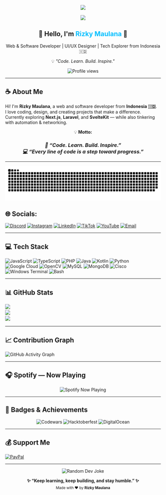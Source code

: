 <p align="center">
  <img src="https://readme-typing-svg.demolab.com?font=Fira+Code&pause=1000&color=00FF41&center=true&vCenter=true&width=500&lines=%3E+Welcome+everyone;I'm+Rizky+Maulana;A+Passionate+Programmer+%26+Builder;Let's+Code+Something+Awesome!">
</p>

<p align="center">
  <img src="https://media.tenor.com/NOYF3f82b_gAAAAC/programmer.gif" width="300"/>
</p>

<h2 align="center">👋 Hello, I'm <span style="color:#00bfff;">Rizky Maulana</span> 👋</h2>
<p align="center">Web & Software Developer | UI/UX Designer | Tech Explorer from Indonesia 🇮🇩</p>
<p align="center">💡 <i>"Code. Learn. Build. Inspire."</i></p>


<!-- 👀 PROFILE VIEWS -->
<p align="center">
  <img src="https://komarev.com/ghpvc/?username=RizkyMaulana-design&label=PROFILE+VIEWS&color=0e7bcc&style=flat-square" alt="Profile views" />
</p>

---

## ☕ About Me

Hi! I'm **Rizky Maulana**, a web and software developer from **Indonesia 🇮🇩**.  
I love coding, design, and creating projects that make a difference.  
Currently exploring **Next.js**, **Laravel**, and **SvelteKit** — while also tinkering with automation & networking.

<div align="center">

💡 **Motto:**  
<h3>
  <em>🌈 “Code. Learn. Build. Inspire.”</em><br>
  <em>💻 “Every line of code is a step toward progress.”</em>
</h3>

</div>

---
<p align="center">
  <img src="https://raw.githubusercontent.com/Platane/snk/output/github-contribution-grid-snake-dark.svg" />
</p>



## 🌐 Socials:
[![Discord](https://img.shields.io/badge/Discord-%237289DA.svg?logo=discord&logoColor=white)](https://discord.gg/2GyTR5hu)
[![Instagram](https://img.shields.io/badge/Instagram-%23E4405F.svg?logo=Instagram&logoColor=white)](https://instagram.com/rizkymaulana270205)
[![LinkedIn](https://img.shields.io/badge/LinkedIn-%230077B5.svg?logo=linkedin&logoColor=white)](https://linkedin.com/in/rizkymaulana)
[![TikTok](https://img.shields.io/badge/TikTok-%23000000.svg?logo=TikTok&logoColor=white)](https://www.tiktok.com/@rizky.maulana5334?_t=ZS-90bVd6QOQPo&_r=1)
[![YouTube](https://img.shields.io/badge/YouTube-%23FF0000.svg?logo=YouTube&logoColor=white)](https://youtube.com/@rizkymaulana-t2p?si=eLJ-hwByLeQl1Cka)
[![Email](https://img.shields.io/badge/Gmail-D14836?logo=gmail&logoColor=white)](mailto:rizkymaulana2702052025@gmail.com)

---

## 💻 Tech Stack
![JavaScript](https://img.shields.io/badge/javascript-%23323330.svg?style=for-the-badge&logo=javascript&logoColor=%23F7DF1E)
![TypeScript](https://img.shields.io/badge/typescript-%23007ACC.svg?style=for-the-badge&logo=typescript&logoColor=white)
![PHP](https://img.shields.io/badge/php-%23777BB4.svg?style=for-the-badge&logo=php&logoColor=white)
![Java](https://img.shields.io/badge/java-%23ED8B00.svg?style=for-the-badge&logo=openjdk&logoColor=white)
![Kotlin](https://img.shields.io/badge/kotlin-%237F52FF.svg?style=for-the-badge&logo=kotlin&logoColor=white)
![Python](https://img.shields.io/badge/python-3670A0?style=for-the-badge&logo=python&logoColor=ffdd54)
![Google Cloud](https://img.shields.io/badge/GoogleCloud-%234285F4.svg?style=for-the-badge&logo=google-cloud&logoColor=white)
![OpenCV](https://img.shields.io/badge/opencv-%23white.svg?style=for-the-badge&logo=opencv&logoColor=white)
![MySQL](https://img.shields.io/badge/mysql-4479A1.svg?style=for-the-badge&logo=mysql&logoColor=white)
![MongoDB](https://img.shields.io/badge/MongoDB-%234ea94b.svg?style=for-the-badge&logo=mongodb&logoColor=white)
![Cisco](https://img.shields.io/badge/Cisco-%23049fd9.svg?style=for-the-badge&logo=cisco&logoColor=black)
![Windows Terminal](https://img.shields.io/badge/Windows%20Terminal-%234D4D4D.svg?style=for-the-badge&logo=windows-terminal&logoColor=white)
![Bash](https://img.shields.io/badge/bash-%23121011.svg?style=for-the-badge&logo=gnu-bash&logoColor=white)

---

## 📊 GitHub Stats
![](https://github-readme-stats.vercel.app/api?username=RizkyMaulana-design&theme=tokyonight&hide_border=false&include_all_commits=true&count_private=true)<br/>
![](https://nirzak-streak-stats.vercel.app/?user=RizkyMaulana-design&theme=tokyonight&hide_border=false)<br/>
![](https://github-readme-stats.vercel.app/api/top-langs/?username=RizkyMaulana-design&theme=tokyonight&hide_border=false&include_all_commits=true&layout=compact)

---

## 📈 Contribution Graph
![GitHub Activity Graph](https://github-readme-activity-graph.vercel.app/graph?username=RizkyMaulana-design&theme=tokyo-night&hide_border=true)

---

## 🎧 Spotify — Now Playing
<p align="center">
  <img src="https://spotify-github-profile.vercel.app/api/view?uid=31u4rgy42xjuzgq2gqnyb74pm4hq&cover_image=true&theme=novatorem&show_offline=false&background_color=121212&interchange=true" alt="Spotify Now Playing" />
</p>

---

## 🏅 Badges & Achievements
<p align="center">
  <img src="https://img.shields.io/badge/Codewars-5%20kyu-yellow" alt="Codewars" />
  <img src="https://img.shields.io/badge/Hacktoberfest-Participant-pink" alt="Hacktoberfest" />
  <img src="https://img.shields.io/badge/DigitalOcean-Developer-blue" alt="DigitalOcean" />
</p>

---

## 💰 Support Me
[![PayPal](https://img.shields.io/badge/PayPal-00457C?style=for-the-badge&logo=paypal&logoColor=white)](https://paypal.me/081522702992)

---

<p align="center">
  <img src="https://readme-jokes.vercel.app/api?hideBorder&theme=tokyonight" alt="Random Dev Joke" />
</p>

<p align="center">
  <b>✨ “Keep learning, keep building, and stay humble.” ✨</b><br/>
  <sub>Made with ❤️ by <b>Rizky Maulana</b></sub>
</p>

<!-- Proudly created with GPRM ( https://gprm.itsvg.in ) -->

